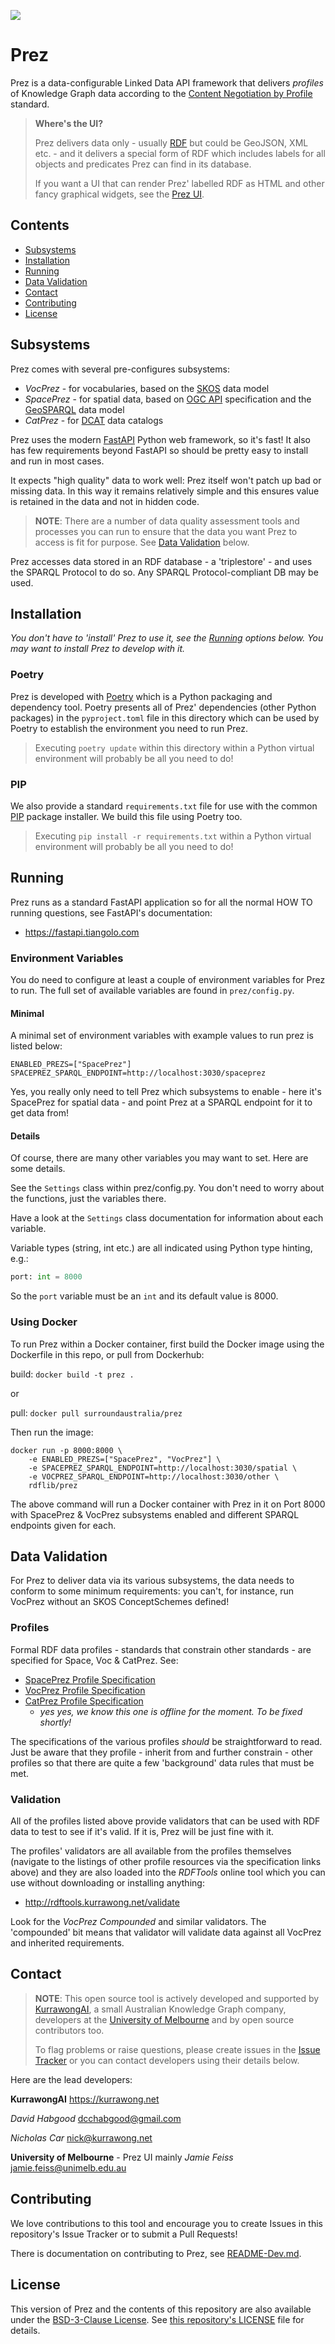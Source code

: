 ![](https://github.com/RDFLib/prez/raw/main/prez-logo.png)

# Prez
Prez is a data-configurable Linked Data API framework that delivers _profiles_ of Knowledge Graph data according to the [Content Negotiation by Profile](https://w3c.github.io/dx-connegp/connegp/) standard.

> **Where's the UI?**
>
> Prez delivers data only - usually [RDF](https://en.wikipedia.org/wiki/Resource_Description_Framework) but could be GeoJSON, XML etc. - and it delivers a special form of RDF which includes labels for all objects and predicates Prez can find in its database.
>
> If you want a UI that can render Prez' labelled RDF as HTML and other fancy graphical widgets, see the [Prez UI](https://github.com/RDFLib/prez-ui).

## Contents

* [Subsystems](#subsystems)
* [Installation](#installation)
* [Running](#running)
* [Data Validation](#data-validation)
* [Contact](#contact)
* [Contributing](#contributing)
* [License](#license)


## Subsystems

Prez comes with several pre-configures subsystems:

* _VocPrez_ - for vocabularies, based on the [SKOS](https://www.w3.org/TR/skos-reference/) data model
* _SpacePrez_ - for spatial data, based on [OGC API](https://docs.ogc.org/is/17-069r3/17-069r3.html) specification and the [GeoSPARQL](https://opengeospatial.github.io/ogc-geosparql/geosparql11/spec.html) data model
* _CatPrez_ - for [DCAT](https://www.w3.org/TR/vocab-dcat/) data catalogs

Prez uses the modern [FastAPI](https://fastapi.tiangolo.com/) Python web framework, so it's fast! It also has few requirements beyond FastAPI so should be pretty easy to install and run in most cases.

It expects "high quality" data to work well: Prez itself won't patch up bad or missing data. In this way it remains relatively simple and this ensures value is retained in the data and not in hidden code.

> **NOTE**: There are a number of data quality assessment tools and processes you can run to ensure that the data you want Prez to access is fit for purpose. See [Data Validation](#data-validation) below.

Prez accesses data stored in an RDF database - a 'triplestore' - and uses the SPARQL Protocol to do so. Any SPARQL Protocol-compliant DB may be used.


## Installation

_You don't have to 'install' Prez to use it, see the [Running](#running) options below. You may want to install Prez to develop with it._

### Poetry

Prez is developed with [Poetry](https://python-poetry.org/) which is a Python packaging and dependency tool. Poetry presents all of Prez' dependencies (other Python packages) in the `pyproject.toml` file in this directory which can be used by Poetry to establish the environment you need to run Prez.

> Executing `poetry update` within this directory within a Python virtual environment will probably be all you need to do!

### PIP

We also provide a standard `requirements.txt` file for use with the common [PIP](https://pypi.org/project/pip/) package installer. We build this file using Poetry too.

> Executing `pip install -r requirements.txt` within a Python virtual environment will probably be all you need to do!


## Running

Prez runs as a standard FastAPI application so for all the normal HOW TO running questions, see FastAPI's documentation:

* <https://fastapi.tiangolo.com>

### Environment Variables

You do need to configure at least a couple of environment variables for Prez to run. The full set of available variables are found in `prez/config.py`.

#### Minimal

A minimal set of environment variables with example values to run prez is listed below:

`ENABLED_PREZS=["SpacePrez"]`
`SPACEPREZ_SPARQL_ENDPOINT=http://localhost:3030/spaceprez`

Yes, you really only need to tell Prez which subsystems to enable - here it's SpacePrez for spatial data - and point Prez at a SPARQL endpoint for it to get data from!

#### Details

Of course, there are many other variables you may want to set. Here are some details.

See the `Settings` class within prez/config.py. You don't need to worry about the functions, just the variables there.

Have a look at the `Settings` class documentation for information about each variable.

Variable types (string, int etc.) are all indicated using Python type hinting, e.g.:

```python
port: int = 8000
```

So the `port` variable must be an `int` and its default value is 8000.

### Using Docker

To run Prez within a Docker container, first build the Docker image using the Dockerfile in this repo, or pull from Dockerhub:

build: `docker build -t prez .`

or

pull: `docker pull surroundaustralia/prez`

Then run the image:
```
docker run -p 8000:8000 \
    -e ENABLED_PREZS=["SpacePrez", "VocPrez"] \
    -e SPACEPREZ_SPARQL_ENDPOINT=http://localhost:3030/spatial \
    -e VOCPREZ_SPARQL_ENDPOINT=http://localhost:3030/other \
    rdflib/prez
```

The above command will run a Docker container with Prez in it on Port 8000 with SpacePrez & VocPrez subsystems enabled and different SPARQL endpoints given for each.


## Data Validation

For Prez to deliver data via its various subsystems, the data needs to conform to some minimum requirements: you can't, for instance, run VocPrez without an SKOS ConceptSchemes defined!

### Profiles

Formal RDF data profiles - standards that constrain other standards - are specified for Space, Voc & CatPrez. See:

* [SpacePrez Profile Specification](https://w3id.org/profile/spaceprez/spec)
* [VocPrez Profile Specification](https://w3id.org/profile/vocprez/spec)
* [CatPrez Profile Specification](https://w3id.org/profile/catprez/spec)
  * _yes yes, we know this one is offline for the moment. To be fixed shortly!_

The specifications of the various profiles _should_ be straightforward to read. Just be aware that they profile - inherit from and further constrain - other profiles so that there are quite a few 'background' data rules that must be met.

### Validation

All of the profiles listed above provide validators that can be used with RDF data to test to see if it's valid. If it is, Prez will be just fine with it.

The profiles' validators are all available from the profiles themselves (navigate to the listings of other profile resources via the specification links above) and they are also loaded into the _RDFTools_ online tool which you can use without downloading or installing anything:

* <http://rdftools.kurrawong.net/validate>

Look for the _VocPrez Compounded_ and similar validators. The 'compounded' bit means that validator will validate data against all VocPrez and inherited requirements.


## Contact

> **NOTE**: This open source tool is actively developed and supported by [KurrawongAI](https://kurrawong.net), a small Australian Knowledge Graph company, developers at the [University of Melbourne](https://www.unimelb.edu.au) and by open source contributors too.
>
> To flag problems or raise questions, please create issues in the [Issue Tracker](https://github.com/RDFLib/prez/issues) or you can contact developers using their details below.

Here are the lead developers:

**KurrawongAI**
<https://kurrawong.net>

_David Habgood_
<dcchabgood@gmail.com>

_Nicholas Car_
<nick@kurrawong.net>

**University of Melbourne** - Prez UI mainly
_Jamie Feiss_
<jamie.feiss@unimelb.edu.au>

## Contributing

We love contributions to this tool and encourage you to create Issues in this repository's Issue Tracker or to submit a Pull Requests!

There is documentation on contributing to Prez, see [README-Dev.md](README-Dev.md).

## License

This version of Prez and the contents of this repository are also available under the [BSD-3-Clause License](https://opensource.org/licenses/BSD-3-Clause). See [this repository's LICENSE](LICENSE) file for details.

